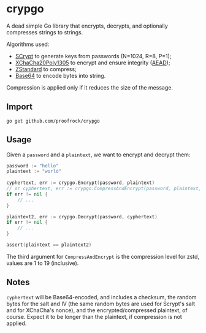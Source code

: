 # crypgo

A dead simple Go library that encrypts, decrypts, and optionally compresses strings to strings.

Algorithms used:

- [SCrypt](https://en.wikipedia.org/wiki/Scrypt) to generate keys from passwords (N=1024, R=8, P=1);
- [XChaCha20Poly1305](https://www.cryptopp.com/wiki/XChaCha20Poly1305) to encrypt and ensure integrity ([AEAD](https://en.wikipedia.org/wiki/Authenticated_encryption));
- [ZStandard](https://en.wikipedia.org/wiki/Zstandard) to compress;
- [Base64](https://en.wikipedia.org/wiki/Base64) to encode bytes into string.

Compression is applied only if it reduces the size of the message.

## Import

```
go get github.com/proofrock/crypgo
```

## Usage

Given a `password` and a `plaintext`, we want to encrypt and decrypt them:

```go
password := "hello"
plaintext := "world"
	
cyphertext, err := crypgo.Encrypt(password, plaintext)
// or cyphertext, err := crypgo.CompressAndEncrypt(password, plaintext, 19)
if err != nil {
	// ...
}

plaintext2, err := crypgo.Decrypt(password, cyphertext)
if err != nil {
	// ...
}

assert(plaintext == plaintext2)
```
The third argument for `CompressAndEncrypt` is the compression level for zstd, values are 1 to 19 (inclusive).

## Notes

`cyphertext` will be Base64-encoded, and includes a checksum, the random bytes for the salt and IV (the same random bytes are used for Scrypt's salt and for XChaCha's nonce), and the encrypted/compressed plaintext, of course. Expect it to be longer than the plaintext, if compression is not applied.
